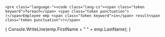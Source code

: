 
    <pre class="language-"><code class="lang-cs"><span class="token keyword">foreach</span> <span class="token punctuation">(</span>Employee emp <span class="token keyword">in</span> result<span class="token punctuation">)</span>
<span class="token punctuation">{</span>
  Console<span class="token punctuation">.</span><span class="token function">WriteLine</span><span class="token punctuation">(</span>emp<span class="token punctuation">.</span>FirstName <span class="token operator">+</span> <span class="token string">" "</span> <span class="token operator">+</span> emp<span class="token punctuation">.</span>LastName<span class="token punctuation">)</span><span class="token punctuation">;</span>
<span class="token punctuation">}</span>
</code></pre>

